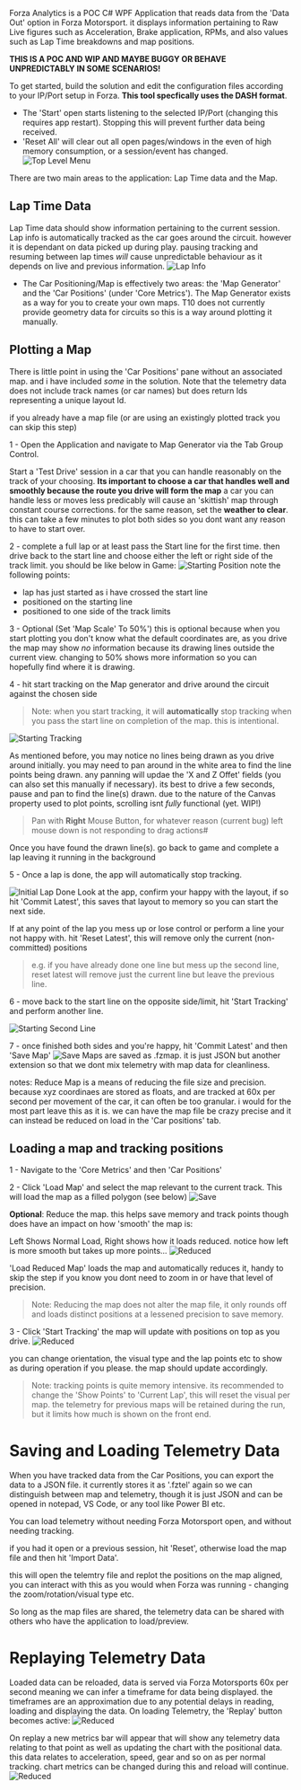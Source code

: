 Forza Analytics is a POC C# WPF Application that reads data from the 'Data Out' option in Forza Motorsport. it displays information pertaining to Raw Live figures such as Acceleration, Brake application, RPMs, and also values such as Lap Time breakdowns and map positions.

**THIS IS A POC AND WIP AND MAYBE BUGGY OR BEHAVE UNPREDICTABLY IN SOME SCENARIOS!**

To get started, build the solution and edit the configuration files according to your IP/Port setup in Forza. **This tool specfically uses the DASH format**.

- The 'Start' open starts listening to the selected IP/Port (changing this requires app restart). Stopping this will prevent further data being received.
- 'Reset All' will clear out all open pages/windows in the even of high memory consumption, or a session/event has changed.
![Top Level Menu](README_Resources/ScreenShot-01.png)

There are two main areas to the application: Lap Time data and the Map.

## Lap Time Data
Lap Time data should show information pertaining to the current session. Lap info is automatically tracked as the car goes around the circuit. however it is dependant on data picked up during play. pausing tracking and resuming between lap times _will_ cause unpredictable behaviour as it depends on live and previous information. 
![Lap Info](./README_Resources/ScreenShot-02.png)

- The Car Positioning/Map is effectively two areas: the 'Map Generator' and the 'Car Positions' (under 'Core Metrics').
The Map Generator exists as a way for you to create your own maps. T10 does not currently provide geometry data for circuits so this is a way around plotting it manually.

## Plotting a Map
There is little point in using the 'Car Positions' pane without an associated map. and i have included _some_ in the solution. Note that the telemetry data does not include track names (or car names) but does return Ids representing a unique layout Id.

if you already have a map file (or are using an existingly plotted track you can skip this step)

1 - Open the Application and navigate to Map Generator via the Tab Group Control.

Start a 'Test Drive' session in a car that you can handle reasonably on the track of your choosing. **Its important to choose a car that handles well and smoothly because the route you drive will form the map** a car you can handle less or moves less predicably will cause an 'skittish' map through constant course corrections. for the same reason, set the **weather to clear**. this can take a few minutes to plot both sides so you dont want any reason to have to start over.

2 - complete a full lap or at least pass the Start line for the first time. then drive back to the start line and choose either the left or right side of the track limit. you should be like below in Game:
![Starting Position](README_Resources/ScreenShot-03.png)
note the following points:
- lap has just started as i have crossed the start line
- positioned on the starting line
- positioned to one side of the track limits

3 - Optional (Set 'Map Scale' To 50%')  this is optional because when you start plotting you don't know what the default coordinates are, as you drive the map may show _no_ information  because its drawing lines outside the current view. changing to 50% shows more information so you can hopefully find where it is drawing.

4 - hit start tracking on the Map generator and drive around the circuit against the chosen side

> Note: when you start tracking, it will **automatically** stop tracking when you pass the start line on completion of the map. this is intentional.

![Starting Tracking](README_Resources/ScreenShot-04.png)

As mentioned before, you may notice no lines being drawn as you drive around initially. you may need to pan around in the white area to find the line points being drawn. any panning will updae the 'X and Z Offet' fields (you can also set this manually if necessary). its best to drive a few seconds, pause and pan to find the line(s) drawn. due to the nature of the Canvas property used to plot points, scrolling isnt _fully_ functional (yet. WIP!)

> Pan with **Right** Mouse Button, for whatever reason (current bug) left mouse down is not responding to drag actions#

Once you have found the drawn line(s). go back to game and complete a lap leaving it running in the background

5 - Once a lap is done, the app will automatically stop tracking.

![Initial Lap Done](README_Resources/ScreenShot-05.png)
 Look at the app, confirm your happy with the layout, if so hit 'Commit Latest', this saves that layout to memory so you can start the next side.

 If at any point of the lap you mess up or lose control or perform a line your not happy with. hit 'Reset Latest', this will remove only the current (non-committed) positions

 > e.g. if you have already done one line but mess up the second line, reset latest will remove just the current line but leave the previous line.

 6 - move back to the start line on the opposite side/limit, hit 'Start Tracking' and perform another line.

 ![Starting Second Line](README_Resources/ScreenShot-06.png)

 7 - once finished both sides and you're happy, hit 'Commit Latest' and then 'Save Map'
 ![Save](README_Resources/ScreenShot-07.png)
 Maps are saved as .fzmap. it is just JSON but another extension so that we dont mix telemetry with map data for cleanliness.

notes:
Reduce Map is a means of reducing the file size and precision. because xyz coordinaes are stored as floats, and are tracked at 60x per second per movement of the car, it can often be too granular. i would for the most part leave this as it is. we can have the map file be crazy precise and it can instead be reduced on load in the 'Car positions' tab.

## Loading a map and tracking positions
 1 - Navigate to the 'Core Metrics' and then 'Car Positions'

 2 - Click 'Load Map' and select the map relevant to the current track. This will load the map as a filled polygon (see below)
 ![Save](README_Resources/ScreenShot-08.png)

 **Optional**: Reduce the map. this helps save memory and track points though does have an impact on how 'smooth' the map is:

Left Shows Normal Load, Right shows how it loads reduced. notice how left is more smooth but takes up more points...
 ![Reduced](README_Resources/ScreenShot-09.png)

 'Load Reduced Map' loads the map and automatically reduces it, handy to skip the step if you know you dont need to zoom in or have that level of precision.

 > Note: Reducing the map does not alter the map file, it only rounds off and loads distinct positions at a lessened precision to save memory.

3 - Click 'Start Tracking'
the map will update with positions on top as you drive.
 ![Reduced](README_Resources/ScreenShot-10.png)

you can change orientation, the visual type and the lap points etc to show as during operation if you please. the map should update accordingly.

>Note: tracking points is quite memory intensive. its recommended to change the 'Show Points' to 'Current Lap', this will reset the visual per map. the telemetry for previous maps will be retained during the run, but it limits how much is shown on the front end.

# Saving and Loading Telemetry Data
When you have tracked data from the Car Positions, you can export the data to a JSON file. it currently stores it as '.fztel' again so we can distinguish between map and telemetry, though it is just JSON and can be opened in notepad, VS Code, or any tool like Power BI etc.

You can load telemetry without needing Forza Motorsport open, and without needing tracking.

if you had it open or a previous session, hit 'Reset', otherwise load the map file and then hit 'Import Data'.

this will open the telemtry file and replot the positions on the map aligned, you can interact with this as you would when Forza was running - changing the zoom/rotation/visual type etc.

So long as the map files are shared, the telemetry data can be shared with others who have the application to load/preview.

# Replaying Telemetry Data
Loaded data can be reloaded, data is served via Forza Motorsports 60x per second meaning we can infer a timeframe for data being displayed. the timeframes are an approximation due to any potential delays in reading, loading and displaying the data.
On loading Telemetry, the 'Replay' button becomes active:
 ![Reduced](README_Resources/ScreenShot-11.png)

On replay a new metrics bar will appear that will show any telemetry data relating to that point as well as updating the chart with the positional data.
this data relates to acceleration, speed, gear and so on as per normal tracking.
chart metrics can be changed during this and reload will continue.
 ![Reduced](README_Resources/ScreenShot-12.png)